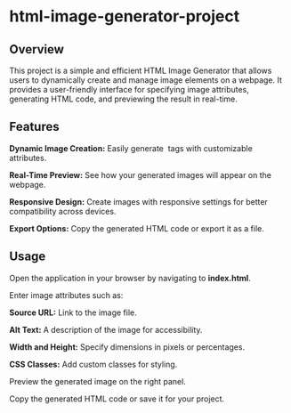 # html-image-generator-project

## Overview

This project is a simple and efficient HTML Image Generator that allows users to dynamically create and manage image elements on a webpage. It provides a user-friendly interface for specifying image attributes, generating HTML code, and previewing the result in real-time.

## Features

**Dynamic Image Creation:** Easily generate <img> tags with customizable attributes.

**Real-Time Preview:** See how your generated images will appear on the webpage.

**Responsive Design:** Create images with responsive settings for better compatibility across devices.

**Export Options:** Copy the generated HTML code or export it as a file.

## Usage

Open the application in your browser by navigating to **index.html**.

Enter image attributes such as:

**Source URL:** Link to the image file.

**Alt Text:** A description of the image for accessibility.

**Width and Height:** Specify dimensions in pixels or percentages.

**CSS Classes:** Add custom classes for styling.

Preview the generated image on the right panel.

Copy the generated HTML code or save it for your project.
